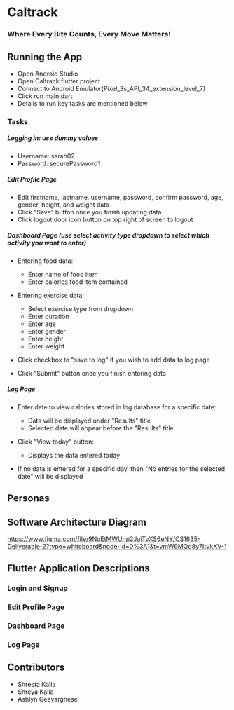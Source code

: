 # Caltrack

### Where Every Bite Counts, Every Move Matters!

## Running the App
 * Open Android Studio
 * Open Caltrack flutter project
 * Connect to Android Emulator(Pixel_3s_API_34_extension_level_7)
 * Click run main.dart
 * Details to run key tasks are mentioned below

### Tasks
##### Logging in: use dummy values
  * Username: sarah02
  * Password: securePassword1

##### Edit Profile Page
* Edit firstname, lastname, username, password, confirm password, age, gender, height, and weight data 
* Click "Save" button once you finish updating data
* Click logout door icon button on top right of screen to logout
   
##### Dashboard Page (use select activity type dropdown to select which activity you want to enter)
* Entering food data:
  * Enter name of food item
  * Enter calories food item contained

* Entering exercise data:
  * Select exercise type from dropdown
  * Enter duration
  * Enter age
  * Enter gender
  * Enter height
  * Enter weight

* Click checkbox to "save to log" if you wish to add data to log page
* Click "Submit" button once you finish entering data

##### Log Page
* Enter date to view calories stored in log database for a specific date:
  * Data will be displayed under "Results" title
  * Selected date will appear before the "Results" title

* Click "View today" button:
  * Displays the data entered today

* If no data is entered for a specific day, then "No entries for the selected date" will be displayed
  

## Personas


## Software Architecture Diagram

https://www.figma.com/file/9NuEtMWUnp2JaiTvXS6eNY/CS1635-Deliverable-2?type=whiteboard&node-id=0%3A1&t=vmW9MQd8y7ItvkXV-1 


## Flutter Application Descriptions

### Login and Signup

### Edit Profile Page

### Dashboard Page

### Log Page


## Contributors

* Shresta Kalla
* Shreya Kalla
* Ashlyn Geevarghese



